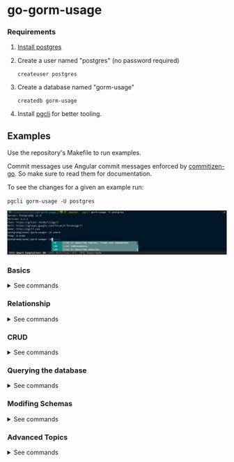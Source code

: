 # go-gorm-usage

### Requirements

1. [Install postgres](https://www.postgresql.org/download/)
2. Create a user named "postgres" (no password required)

   ```
   createuser postgres
   ```

3. Create a database named "gorm-usage"

   ```
   createdb gorm-usage
   ```

4. Install [pgcli](https://www.pgcli.com/) for better tooling.

## Examples

Use the repository's Makefile to run examples.

Commit messages use Angular commit messages enforced by [commitizen-go](https://github.com/lintingzhen/commitizen-go). So make sure to read them for documentation.

To see the changes for a given an example run:

`pgcli gorm-usage -U postgres`

![pgcli screenshot](./docs/pgcli.png)

### Basics

<details>
  <summary>See commands</summary>

```makefile
make connection # connect to database
make table # create database table
make model # create gorm.Model
make record # create database record
make fields # create table fields with specified type and size
make increment # create auto incrementing field
make transient # create temporary field
make query # query "first" or "last" name (e.g., make query query=last)
make update # perform record update
make delete # delete record
make unique # create unique field
make index # create unique index
make required # disable null fields
make default # provide default field value
make primary # create primary key
make rename_column # rename column
make embedding # embedd child objects
make index_call # call index and remove index functions
```

<img src="./docs/tags.png" height=300/>

</details>

### Relationship

<details>
  <summary>See commands</summary>

```makefile
make one_to_one # make a one to one relationship
make foreign_key # make foreign key constraint and cascade the record on delete/update
make one_to_many # make a one to many relationship
make many_to_many # make a many to many relationship
make polymorphic # make polymorphic relationship
```

Gorm also allows you to make assiociations bewteen tables using
the association accessor methods, meaning you aren't limited to
just using gorms conventions or struct tags.

[See Associations](https://gorm.io/docs/associations.html)

<img src="./docs/assoc.png" height=300/>

</details>

### CRUD

<details>
  <summary>See commands</summary>

```

```

</details>

### Querying the database

<details>
  <summary>See commands</summary>

```

```

</details>

### Modifing Schemas

<details>
  <summary>See commands</summary>

```

```

</details>

### Advanced Topics

<details>
  <summary>See commands</summary>

```

```

</details>
